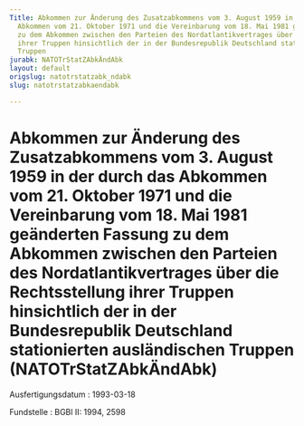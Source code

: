 ```yaml
---
Title: Abkommen zur Änderung des Zusatzabkommens vom 3. August 1959 in der durch das
  Abkommen vom 21. Oktober 1971 und die Vereinbarung vom 18. Mai 1981 geänderten Fassung
  zu dem Abkommen zwischen den Parteien des Nordatlantikvertrages über die Rechtsstellung
  ihrer Truppen hinsichtlich der in der Bundesrepublik Deutschland stationierten ausländischen
  Truppen
jurabk: NATOTrStatZAbkÄndAbk
layout: default
origslug: natotrstatzabk_ndabk
slug: natotrstatzabkaendabk

---
```


# Abkommen zur Änderung des Zusatzabkommens vom 3. August 1959 in der durch das Abkommen vom 21. Oktober 1971 und die Vereinbarung vom 18. Mai 1981 geänderten Fassung zu dem Abkommen zwischen den Parteien des Nordatlantikvertrages über die Rechtsstellung ihrer Truppen hinsichtlich der in der Bundesrepublik Deutschland stationierten ausländischen Truppen (NATOTrStatZAbkÄndAbk)

Ausfertigungsdatum
:   1993-03-18

Fundstelle
:   BGBl II: 1994, 2598

